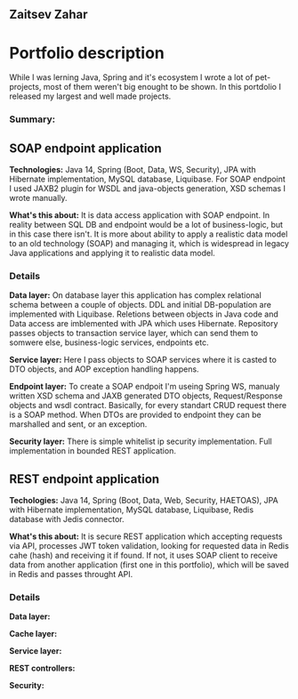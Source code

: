## Zaitsev Zahar
# Portfolio description
While I was lerning Java, Spring and it's ecosystem I wrote a lot of pet-projects, most of them weren't big enought to be shown. 
In this portdolio I released my largest and well made projects.
### Summary:

## SOAP endpoint application
**Technologies:** Java 14, Spring (Boot, Data, WS, Security), JPA with Hibernate implementation, MySQL database, Liquibase. For SOAP endpoint I used JAXB2 plugin for WSDL and java-objects generation, XSD schemas I wrote manually.

**What's this about:** It is data access application with SOAP endpoint. In reality between SQL DB and endpoint would be a lot of business-logic, but in this case there isn't.
It is more about ability to apply a realistic data model to an old technology (SOAP) and managing it, which is widespread in legacy Java applications and applying it to realistic data model.

### Details
**Data layer:** On database layer this application has complex relational schema between a couple of objects.
DDL and initial DB-population are implemented with Liquibase.
Reletions between objects in Java code and Data access are imblemented with JPA which uses Hibernate.
Repository passes objects to transaction service layer, which can send them to somwere else, business-logic services, endpoints etc.

**Service layer:** Here I pass objects to SOAP services where it is casted to DTO objects, and AOP exception handling happens.

**Endpoint layer:**  To create a SOAP endpoit I'm useing Spring WS, manualy written XSD schema and JAXB generated DTO objects, Request/Response objects and wsdl contract. Basically, for every standart CRUD request there is a SOAP method. When DTOs are provided to endpoint they can be marshalled and sent, or an exception.

**Security layer:** There is simple whitelist ip security implementation. Full implementation in bounded REST application.

## REST endpoint application
**Techologies:** Java 14, Spring (Boot, Data, Web, Security, HAETOAS), JPA with Hibernate implementation, MySQL database, Liquibase, Redis database with Jedis connector.

**What's this about:** 
It is secure REST application which accepting requests via API, processes JWT token validation, looking for requested data in Redis cahe (hash) and receiving it if found. If not, it uses SOAP client to receive data from another application (first one in this portfolio), which will be saved in Redis and passes throught API.
### Details
**Data layer:**

**Cache layer:**

**Service layer:**

**REST controllers:**

**Security:**


